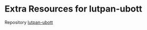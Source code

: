 # Extra Resources for lutpan-ubott
Repository [lutpan-ubott](https://github.com/lutpanstein/lutpan-ubott)